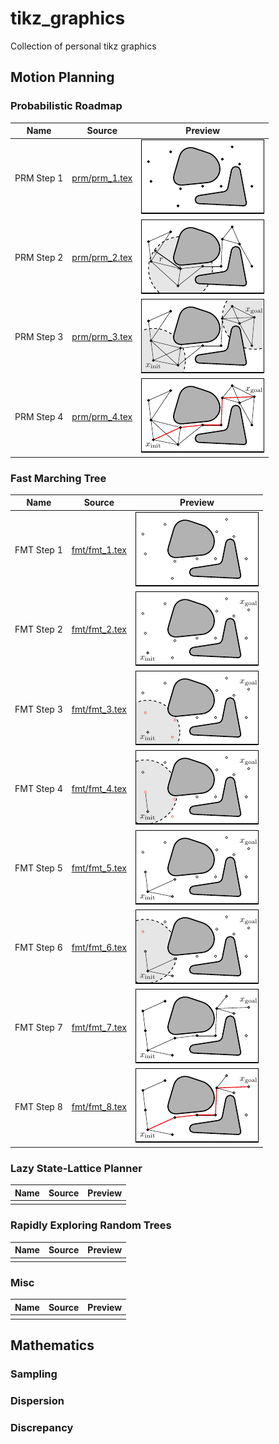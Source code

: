 # tikz_graphics
Collection of personal tikz graphics

## Motion Planning

### Probabilistic Roadmap

| Name | Source | Preview | 
|------|--------|---------|
| PRM Step 1 | [prm/prm_1.tex](prm/prm_1.tex) | ![alt text](previews/prm_1.png) | 
| PRM Step 2 | [prm/prm_2.tex](prm/prm_2.tex) | ![alt text](previews/prm_2.png) | 
| PRM Step 3 | [prm/prm_3.tex](prm/prm_3.tex) | ![alt text](previews/prm_3.png) | 
| PRM Step 4 | [prm/prm_4.tex](prm/prm_4.tex) | ![alt text](previews/prm_4.png) | 

### Fast Marching Tree

| Name | Source | Preview | 
|------|--------|---------|
| FMT Step 1 | [fmt/fmt_1.tex](fmt/fmt_1.tex) | ![alt text](previews/fmt_1.png) | 
| FMT Step 2 | [fmt/fmt_2.tex](fmt/fmt_2.tex) | ![alt text](previews/fmt_2.png) | 
| FMT Step 3 | [fmt/fmt_3.tex](fmt/fmt_3.tex) | ![alt text](previews/fmt_3.png) | 
| FMT Step 4 | [fmt/fmt_4.tex](fmt/fmt_4.tex) | ![alt text](previews/fmt_4.png) | 
| FMT Step 5 | [fmt/fmt_5.tex](fmt/fmt_5.tex) | ![alt text](previews/fmt_5.png) | 
| FMT Step 6 | [fmt/fmt_6.tex](fmt/fmt_6.tex) | ![alt text](previews/fmt_6.png) | 
| FMT Step 7 | [fmt/fmt_7.tex](fmt/fmt_7.tex) | ![alt text](previews/fmt_7.png) | 
| FMT Step 8 | [fmt/fmt_8.tex](fmt/fmt_8.tex) | ![alt text](previews/fmt_8.png) | 

### Lazy State-Lattice Planner

| Name | Source | Preview | 
|------|--------|---------|
|   |   |   |

### Rapidly Exploring Random Trees

| Name | Source | Preview | 
|------|--------|---------|
|  |  |  |


### Misc

| Name | Source | Preview | 
|------|--------|---------|
|   |   |   |

## Mathematics

### Sampling

### Dispersion

### Discrepancy